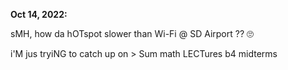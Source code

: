 **Oct 14, 2022:**

sMH, how da hOTspot slower than Wi-Fi @ SD Airport ?? 🙄

i'M jus tryiNG to catch up on > Sum math LECTures b4 midterms
